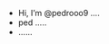 - Hi, I’m @pedrooo9 ....
- ped .....
- ......
<!---
pedrooo9/pedrooo9 is a ✨ special ✨ repository because its `README.md` (this file) appears on your GitHub profile.
You can click the Preview link to take a look at your changes.
--->
